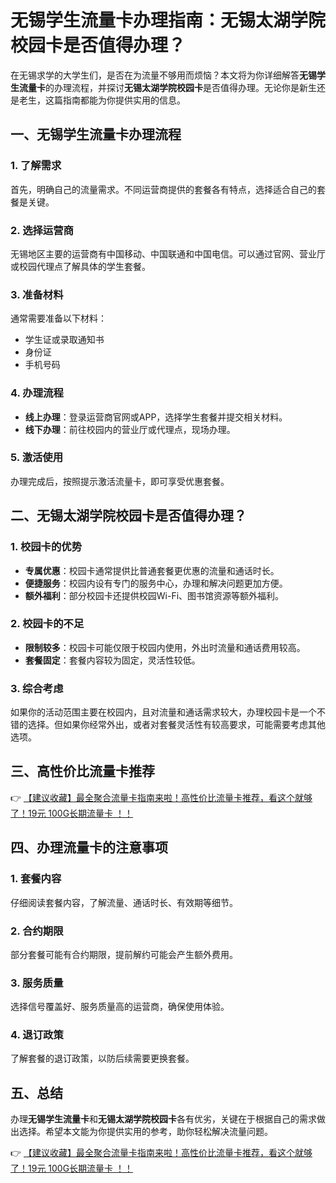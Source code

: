 # 无锡学生流量卡办理指南：无锡太湖学院校园卡是否值得办理？

在无锡求学的大学生们，是否在为流量不够用而烦恼？本文将为你详细解答**无锡学生流量卡**的办理流程，并探讨**无锡太湖学院校园卡**是否值得办理。无论你是新生还是老生，这篇指南都能为你提供实用的信息。

## 一、无锡学生流量卡办理流程

### 1. 了解需求
首先，明确自己的流量需求。不同运营商提供的套餐各有特点，选择适合自己的套餐是关键。

### 2. 选择运营商
无锡地区主要的运营商有中国移动、中国联通和中国电信。可以通过官网、营业厅或校园代理点了解具体的学生套餐。

### 3. 准备材料
通常需要准备以下材料：
- 学生证或录取通知书
- 身份证
- 手机号码

### 4. 办理流程
- **线上办理**：登录运营商官网或APP，选择学生套餐并提交相关材料。
- **线下办理**：前往校园内的营业厅或代理点，现场办理。

### 5. 激活使用
办理完成后，按照提示激活流量卡，即可享受优惠套餐。

## 二、无锡太湖学院校园卡是否值得办理？

### 1. 校园卡的优势
- **专属优惠**：校园卡通常提供比普通套餐更优惠的流量和通话时长。
- **便捷服务**：校园内设有专门的服务中心，办理和解决问题更加方便。
- **额外福利**：部分校园卡还提供校园Wi-Fi、图书馆资源等额外福利。

### 2. 校园卡的不足
- **限制较多**：校园卡可能仅限于校园内使用，外出时流量和通话费用较高。
- **套餐固定**：套餐内容较为固定，灵活性较低。

### 3. 综合考虑
如果你的活动范围主要在校园内，且对流量和通话需求较大，办理校园卡是一个不错的选择。但如果你经常外出，或者对套餐灵活性有较高要求，可能需要考虑其他选项。

## 三、高性价比流量卡推荐

👉 [【建议收藏】最全聚合流量卡指南来啦！高性价比流量卡推荐，看这个就够了！19元 100G长期流量卡 ！！](https://bit.ly/Liuliangka)

## 四、办理流量卡的注意事项

### 1. 套餐内容
仔细阅读套餐内容，了解流量、通话时长、有效期等细节。

### 2. 合约期限
部分套餐可能有合约期限，提前解约可能会产生额外费用。

### 3. 服务质量
选择信号覆盖好、服务质量高的运营商，确保使用体验。

### 4. 退订政策
了解套餐的退订政策，以防后续需要更换套餐。

## 五、总结

办理**无锡学生流量卡**和**无锡太湖学院校园卡**各有优劣，关键在于根据自己的需求做出选择。希望本文能为你提供实用的参考，助你轻松解决流量问题。

👉 [【建议收藏】最全聚合流量卡指南来啦！高性价比流量卡推荐，看这个就够了！19元 100G长期流量卡 ！！](https://bit.ly/Liuliangka)
